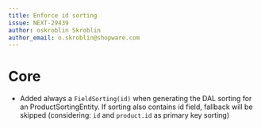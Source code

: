 ```yaml
---
title: Enforce id sorting
issue: NEXT-29439
author: oskroblin Skroblin
author_email: o.skroblin@shopware.com
---
```


# Core
* Added always a `FieldSorting(id)` when generating the DAL sorting for an ProductSortingEntity. If sorting also contains id field, fallback will be skipped (considering: `id` and `product.id` as primary key sorting) 
